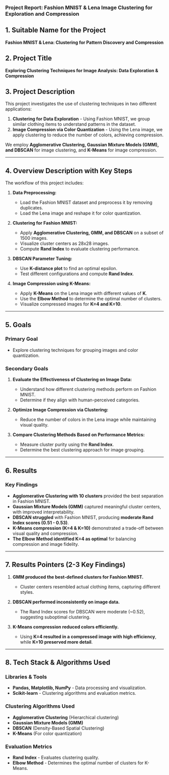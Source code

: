 ### **Project Report: Fashion MNIST & Lena Image Clustering for Exploration and Compression**

## **1. Suitable Name for the Project**
**Fashion MNIST & Lena: Clustering for Pattern Discovery and Compression**

## **2. Project Title**
**Exploring Clustering Techniques for Image Analysis: Data Exploration & Compression**

## **3. Project Description**
This project investigates the use of clustering techniques in two different applications:  
1. **Clustering for Data Exploration** - Using Fashion MNIST, we group similar clothing items to understand patterns in the dataset.  
2. **Image Compression via Color Quantization** - Using the Lena image, we apply clustering to reduce the number of colors, achieving compression.

We employ **Agglomerative Clustering, Gaussian Mixture Models (GMM), and DBSCAN** for image clustering, and **K-Means** for image compression.

---

## **4. Overview Description with Key Steps**
The workflow of this project includes:

1. **Data Preprocessing:**
   - Load the Fashion MNIST dataset and preprocess it by removing duplicates.
   - Load the Lena image and reshape it for color quantization.

2. **Clustering for Fashion MNIST:**
   - Apply **Agglomerative Clustering, GMM, and DBSCAN** on a subset of 1500 images.
   - Visualize cluster centers as 28x28 images.
   - Compute **Rand Index** to evaluate clustering performance.

3. **DBSCAN Parameter Tuning:**
   - Use **K-distance plot** to find an optimal epsilon.
   - Test different configurations and compute **Rand Index**.

4. **Image Compression using K-Means:**
   - Apply **K-Means** on the Lena image with different values of **K**.
   - Use the **Elbow Method** to determine the optimal number of clusters.
   - Visualize compressed images for **K=4 and K=10**.

---

## **5. Goals**
### **Primary Goal**
- Explore clustering techniques for grouping images and color quantization.

### **Secondary Goals**
1. **Evaluate the Effectiveness of Clustering on Image Data:**  
   - Understand how different clustering methods perform on Fashion MNIST.
   - Determine if they align with human-perceived categories.

2. **Optimize Image Compression via Clustering:**  
   - Reduce the number of colors in the Lena image while maintaining visual quality.

3. **Compare Clustering Methods Based on Performance Metrics:**  
   - Measure cluster purity using the **Rand Index**.
   - Determine the best clustering approach for image grouping.

---

## **6. Results**
### **Key Findings**
- **Agglomerative Clustering with 10 clusters** provided the best separation in Fashion MNIST.
- **Gaussian Mixture Models (GMM)** captured meaningful cluster centers, with improved interpretability.
- **DBSCAN struggled** with Fashion MNIST, producing **moderate Rand Index scores (0.51 - 0.53)**.
- **K-Means compression (K=4 & K=10)** demonstrated a trade-off between visual quality and compression.
- **The Elbow Method identified K=4 as optimal** for balancing compression and image fidelity.

---

## **7. Results Pointers (2-3 Key Findings)**
1. **GMM produced the best-defined clusters for Fashion MNIST.**  
   - Cluster centers resembled actual clothing items, capturing different styles.

2. **DBSCAN performed inconsistently on image data.**  
   - The Rand Index scores for DBSCAN were moderate (~0.52), suggesting suboptimal clustering.

3. **K-Means compression reduced colors efficiently.**  
   - Using **K=4 resulted in a compressed image with high efficiency**, while **K=10 preserved more detail**.

---

## **8. Tech Stack & Algorithms Used**
### **Libraries & Tools**
- **Pandas, Matplotlib, NumPy** - Data processing and visualization.
- **Scikit-learn** - Clustering algorithms and evaluation metrics.

### **Clustering Algorithms Used**
- **Agglomerative Clustering** (Hierarchical clustering)
- **Gaussian Mixture Models (GMM)**
- **DBSCAN** (Density-Based Spatial Clustering)
- **K-Means** (For color quantization)

### **Evaluation Metrics**
- **Rand Index** - Evaluates clustering quality.
- **Elbow Method** - Determines the optimal number of clusters for K-Means.
